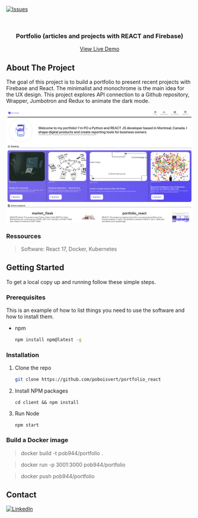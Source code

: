 [![Issues][issues-shield]][issues-url] <br />

<!-- PROJECT LOGO -->
<br />
<p align="center">
  <h3 align="center">Portfolio (articles and projects with REACT and Firebase)</h3>

  <p align="center">
    <a href="https://portfolio-a541e.web.app/">View Live Demo</a>
  </p>
</p>

<!-- ABOUT THE PROJECT -->

## About The Project

The goal of this project is to build a portfolio to present recent projects with Firebase and React. The minimalist and monochrome is the main idea for the UX design. This project explores API connection to a Github repository, Wrapper, Jumbotron and Redux to animate the dark mode.

![Generic](preview.png)

### Ressources

> Software: React 17, Docker, Kubernetes

<!-- GETTING STARTED -->

## Getting Started

To get a local copy up and running follow these simple steps.

### Prerequisites

This is an example of how to list things you need to use the software and how to install them.

- npm
  ```sh
  npm install npm@latest -g
  ```

### Installation

1. Clone the repo
   ```sh
   git clone https://github.com/poboisvert/portfolio_react
   ```
2. Install NPM packages
   ```
   cd client && npm install
   ```
3. Run Node
   ```
   npm start
   ```

### Build a Docker image

> docker build -t pob944/portfolio .

> docker run -p 3001:3000 pob944/portfolio

> docker push pob944/portfolio

<!-- CONTACT -->

## Contact

[![LinkedIn][linkedin-shield]][linkedin-url]

<!-- MARKDOWN LINKS & IMAGES -->
<!-- https://www.markdownguide.org/basic-syntax/#reference-style-links -->

[issues-shield]: https://img.shields.io/aur/last-modified/portfolio
[issues-url]: https://github.com/poboisvert/portfolio_app_react/issues
[license-shield]: https://img.shields.io/github/license/github_username/repo.svg?style=for-the-badge
[license-url]: https://github.com/github_username/repo/blob/master/LICENSE.txt
[linkedin-shield]: https://img.shields.io/badge/-LinkedIn-black.svg?style=for-the-badge&logo=linkedin&colorB=555
[linkedin-url]: https://www.linkedin.com/in/pierre-olivier-boisvert-a83b5796/
[product-screenshot]: preview.png
